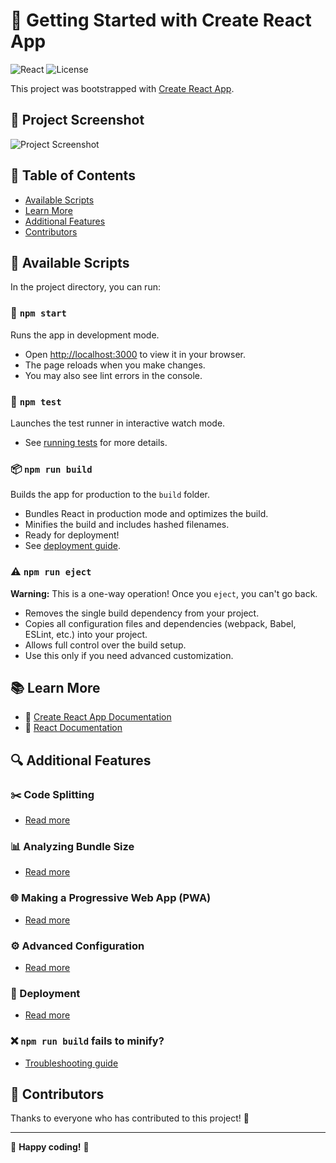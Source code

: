 # 🚀 Getting Started with Create React App

![React](https://img.shields.io/badge/React-18.2.0-blue?style=flat-square)
![License](https://img.shields.io/badge/license-MIT-green)

This project was bootstrapped with [Create React App](https://github.com/facebook/create-react-app).

## 📸 Project Screenshot
![Project Screenshot](https://via.placeholder.com/800x400.png?text=Project+Screenshot)

## 📖 Table of Contents
- [Available Scripts](#-available-scripts)
- [Learn More](#-learn-more)
- [Additional Features](#-additional-features)
- [Contributors](#-contributors)

## 📜 Available Scripts

In the project directory, you can run:

### 🚀 `npm start`
Runs the app in development mode.
- Open [http://localhost:3000](http://localhost:3000) to view it in your browser.
- The page reloads when you make changes.
- You may also see lint errors in the console.

### 🧪 `npm test`
Launches the test runner in interactive watch mode.
- See [running tests](https://facebook.github.io/create-react-app/docs/running-tests) for more details.

### 📦 `npm run build`
Builds the app for production to the `build` folder.
- Bundles React in production mode and optimizes the build.
- Minifies the build and includes hashed filenames.
- Ready for deployment!
- See [deployment guide](https://facebook.github.io/create-react-app/docs/deployment).

### ⚠️ `npm run eject`
**Warning:** This is a one-way operation! Once you `eject`, you can't go back.
- Removes the single build dependency from your project.
- Copies all configuration files and dependencies (webpack, Babel, ESLint, etc.) into your project.
- Allows full control over the build setup.
- Use this only if you need advanced customization.

## 📚 Learn More

- 📖 [Create React App Documentation](https://facebook.github.io/create-react-app/docs/getting-started)
- 🔗 [React Documentation](https://reactjs.org/)

## 🔍 Additional Features

### ✂️ Code Splitting
- [Read more](https://facebook.github.io/create-react-app/docs/code-splitting)

### 📊 Analyzing Bundle Size
- [Read more](https://facebook.github.io/create-react-app/docs/analyzing-the-bundle-size)

### 🌐 Making a Progressive Web App (PWA)
- [Read more](https://facebook.github.io/create-react-app/docs/making-a-progressive-web-app)

### ⚙️ Advanced Configuration
- [Read more](https://facebook.github.io/create-react-app/docs/advanced-configuration)

### 🚀 Deployment
- [Read more](https://facebook.github.io/create-react-app/docs/deployment)

### ❌ `npm run build` fails to minify?
- [Troubleshooting guide](https://facebook.github.io/create-react-app/docs/troubleshooting#npm-run-build-fails-to-minify)

## 🤝 Contributors

Thanks to everyone who has contributed to this project! 💙

---
🎉 **Happy coding!** 🚀

